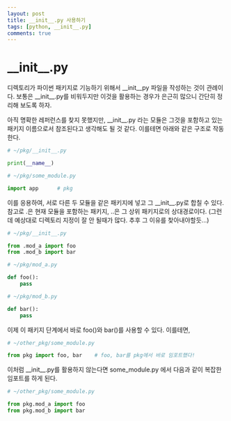 ```yaml
---
layout: post
title: __init__.py 사용하기
tags: [python, __init__.py]
comments: true
---
```


# \_\_init__.py

디렉토리가 파이썬 패키지로 기능하기 위해서 \_\_init__py 파일을 작성하는 것이 관례이다.
보통은 \_\_init__.py를 비워두지만 이것을 활용하는 경우가 은근히 많으니 간단히 정리해 보도록 하자.

아직 명확한 레퍼런스를 찾지 못했지만, \_\_init__.py 라는 모듈은 그것을 포함하고 있는 패키지 이름으로서 참조된다고 생각해도 될 것 같다.
이를테면 아래와 같은 구조로 작동한다.

```python
# ~/pkg/__init__.py

print(__name__)
```

```python
# ~/pkg/some_module.py

import app      # pkg
```

이를 응용하여, 서로 다른 두 모듈을 같은 패키지에 넣고 그 \_\_init__.py로 합칠 수 있다.
참고로 .은 현재 모듈을 포함하는 패키지, ..은 그 상위 패키지로의 상대경로이다. (그런데 예상대로 디렉토리 지정이
잘 안 될때가 많다. 추후 그 이유를 찾아내야할듯...)

```python
# ~/pkg/__init__.py

from .mod_a import foo
from .mod_b import bar
```

```python
# ~/pkg/mod_a.py

def foo():
    pass
```

```python
# ~/pkg/mod_b.py

def bar():
    pass
```

이제 이 패키지 단계에서 바로 foo()와 bar()를 사용할 수 있다. 이를테면,

```python
# ~/other_pkg/some_module.py

from pkg import foo, bar    # foo, bar를 pkg에서 바로 임포트했다!
```

이처럼 \_\_init__.py를 활용하지 않는다면 some_module.py 에서 다음과 같이 복잡한 임포트를 하게 된다.

```python
# ~/other_pkg/some_module.py

from pkg.mod_a import foo
from pkg.mod_b import bar
```
